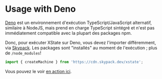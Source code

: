 # Usage with Deno

[Deno](https://deno.land/) est un environnement d'exécution TypeScript/JavaScript alternatif, similaire à NodeJS, mais prend en charge TypeScript sintégré et n'est pas immédiatement compatible avec la plupart des packages npm.

Donc, pour exécuter XState sur Deno, vous devez l'importer différemment, via [Skypack](https://www.skypack.dev/). Les packages sont "installés" au moment de l'exécution ; plus de `/node_modules`!

```js
import { createMachine } from 'https://cdn.skypack.dev/xstate';
```

Vous pouvez le voir [en action ici](https://www.mycompiler.io/view/B8EgR64).
